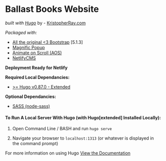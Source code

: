 # Ballast Books Website
*built with [Hugo](https://gohugo.io)* by - [KristopherRay.com](https://kristopherray.com)  

*Packaged with:*
- [All the original <3 Bootstrap](https://getbootstrap.com/) [5.1.3]
- [Magnific Popup](https://dimsemenov.com/plugins/magnific-popup/)
- [Animate on Scroll (AOS)](https://michalsnik.github.io/aos/)
- [NetlifyCMS](https://netlifycms.org)

**Deployment Ready for Netlify**

**Required Local Dependancies:**
- [ >= Hugo v0.87.0 - Extended](https://github.com/gohugoio/hugo/releases/tag/v0.74.3)

**Optional Dependancies:**
- [SASS (node-sass)](https://github.com/sass/node-sass)

#### **To Run A Local Server With Hugo (with Hugo[extended] Installed Locally):**  

1. Open Command Line / BASH and run
`hugo serve`

2. Navigate your browser to 
`localhost:1313` (or whatever is displayed in the command prompt)

For more information on using Hugo [View the Documentation](https://gohugo.io/documentation/)
